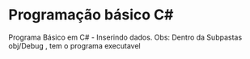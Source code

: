 # Programação básico C#
 Programa Básico em C#  - Inserindo dados. Obs: Dentro da Subpastas obj/Debug , tem o programa executavel
